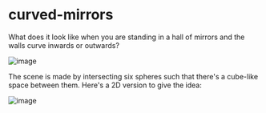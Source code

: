 # curved-mirrors
What does it look like when you are standing in a hall of mirrors and the walls curve inwards or outwards?

![image](https://user-images.githubusercontent.com/647092/199801896-fc738329-2a8d-45d5-8212-2eb2dd33d769.png)

The scene is made by intersecting six spheres such that there's a cube-like space between them. Here's a 2D version to give the idea:

![image](https://user-images.githubusercontent.com/647092/199840098-00e57fb4-e299-4cb5-a0b1-f50c88d9918f.png)
